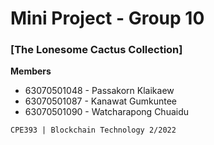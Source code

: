 # Mini Project - Group 10

### [The Lonesome Cactus Collection]

<b>Members</b>

-   63070501048 - Passakorn Klaikaew
-   63070501087 - Kanawat Gumkuntee
-   63070501090 - Watcharapong Chuaidu

`CPE393 | Blockchain Technology 2/2022`

